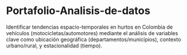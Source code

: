 # Portafolio-Analisis-de-datos
Identificar tendencias espacio-temporales en hurtos en Colombia de vehículos (motocicletas/automotores) mediante el análisis de variables clave como ubicación geográfica (departamentos/municipios), contexto urbano/rural, y estacionalidad (tiempo).
